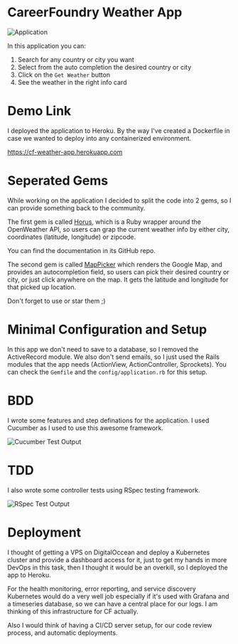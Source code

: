 # CareerFoundry Weather App

![Application](https://i.imgur.com/fslhAjX.png)

In this application you can:

1. Search for any country or city you want
2. Select from the auto completion the desired country or city
3. Click on the `Get Weather` button
4. See the weather in the right info card

# Demo Link

I deployed the application to Heroku. By the way I've created a Dockerfile in case we wanted to deploy into any containerized environment.

https://cf-weather-app.herokuapp.com

# Seperated Gems

While working on the application I decided to split the code into 2 gems, so I can provide something back to the community.

The first gem is called [Horus](https://github.com/wazery/horus), which is a Ruby wrapper around the OpenWeather API, so users can grap the current weather info by either city, coordinates (latitude, longitude) or zipcode.

You can find the documentation in its GitHub repo.

The second gem is called [MapPicker](https://github.com/wazery/map_picker) which renders the Google Map, and provides an autocompletion field, so users can pick their desired country or city, or just click anywhere on the map. It gets the latitude and longitude for that picked up location.

Don't forget to use or star them ;)

# Minimal Configuration and Setup

In this app we don't need to save to a database, so I removed the ActiveRecord module. We also don't send emails, so I just used the Rails modules that the app needs (ActionView, ActionController, Sprockets). You can check the `Gemfile` and the `config/application.rb` for this setup.

# BDD

I wrote some features and step definations for the application. I used Cucumber as I used to use this awesome framework.

![Cucumber Test Output](https://i.imgur.com/ebYtFxd.png)

# TDD

I also wrote some controller tests using RSpec testing framework.

![RSpec Test Output](https://i.imgur.com/iFMDTV6.png)

# Deployment

I thought of getting a VPS on DigitalOccean and deploy a Kubernetes cluster and provide a dashboard access for it, just to get my hands in more DevOps in this task, then I thought it would be an overkill, so I deployed the app to Heroku.

For the health monitoring, error reporting, and service discovery Kubernetes would do a very well job especially if it's used with Grafana and a timeseries database, so we can have a central place for our logs. I am thinking of this infrastructure for CF actually.

Also I would think of having a CI/CD server setup, for our code review process, and automatic deployments. 
